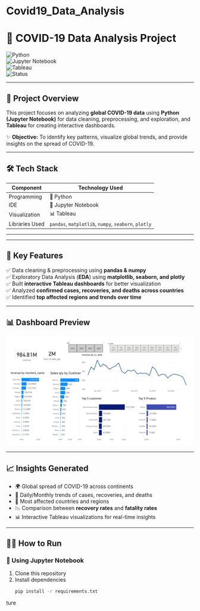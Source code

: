 ﻿# Covid19_Data_Analysis

# 🦠 COVID-19 Data Analysis Project  

![Python](https://img.shields.io/badge/Python-3.8+-blue?logo=python&logoColor=white)  
![Jupyter Notebook](https://img.shields.io/badge/Tool-Jupyter-orange?logo=jupyter&logoColor=white)  
![Tableau](https://img.shields.io/badge/Visualization-Tableau-blue?logo=tableau&logoColor=white)  
![Status](https://img.shields.io/badge/Project-Completed-brightgreen)  

---

## 🚀 Project Overview  

This project focuses on analyzing **global COVID-19 data** using **Python (Jupyter Notebook)** for data cleaning, preprocessing, and exploration, and **Tableau** for creating interactive dashboards.  

✨ **Objective:** To identify key patterns, visualize global trends, and provide insights on the spread of COVID-19.  

---

## 🛠️ Tech Stack  

| Component         | Technology Used |
|-------------------|-----------------|
| Programming       | 🐍 Python |
| IDE               | 📓 Jupyter Notebook |
| Visualization     | 📊 Tableau |
| Libraries Used    | `pandas`, `matplotlib`, `numpy`, `seaborn`, `plotly` |

---

---

## 🔑 Key Features  

✅ Data cleaning & preprocessing using **pandas & numpy**  
✅ Exploratory Data Analysis (**EDA**) using **matplotlib, seaborn, and plotly**  
✅ Built **interactive Tableau dashboards** for better visualization  
✅ Analyzed **confirmed cases, recoveries, and deaths across countries**  
✅ Identified **top affected regions and trends over time**  

---

## 📊 Dashboard Preview  

![Dashboard Preview](https://github.com/chetan-c8/Sales-Insights-Data-Analysis-project/blob/070045f003c13e4ab747456e687520d488408af4/Dashboad%20preview.png) 


---

## 📈 Insights Generated  

- 🌍 Global spread of COVID-19 across continents  
- 📅 Daily/Monthly trends of cases, recoveries, and deaths  
- 🏥 Most affected countries and regions  
- 📉 Comparison between **recovery rates** and **fatality rates**  
- 📊 Interactive Tableau visualizations for real-time insights  

---

## 🧑‍💻 How to Run  

### 🔹 Using Jupyter Notebook  
1. Clone this repository  
2. Install dependencies  
   ```bash
   pip install -r requirements.txt
ture  




